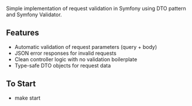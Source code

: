 Simple implementation of request validation in Symfony using DTO pattern and Symfony Validator.

## Features
- Automatic validation of request parameters (query + body)
- JSON error responses for invalid requests
- Clean controller logic with no validation boilerplate
- Type-safe DTO objects for request data

## To Start
- make start

